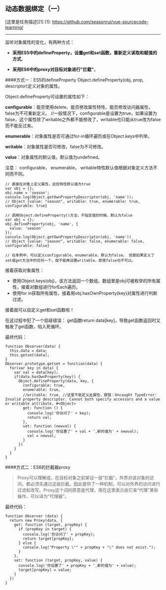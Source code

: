 ﻿## 动态数据绑定（一）

[这里是任务描述][1]
  [1]: https://github.com/seasonrui/vue-sourcecode-learning/
***
监听对象属性的变化，有两种方式：

* **采用ES5中的defineProperty，设置get和set函数，重新定义读取和赋值的方式**。

* **采用ES6中的proxy对目标对象进行"拦截"**。

####方式一：ES5的defineProperty
Object.defineProperty(obj, prop, descriptor)定义对象的属性。

Object.defineProperty可设置的属性如下：

**configurable**：能否使用delete、能否修改属性特性、能否修改访问器属性，false为不可重新定义。
//一般情况下，configurable是设置为true，如果设置为false，这个属性除了writable之外都不能修改了，writable也只能从true改为false而不能反过来。

**enumerable**：对象属性是否可通过for-in循环遍历或在Object.keys中列举。

**writable**：对象属性是否可修改，false为不可修改。

**value**：对象属性的默认值，默认值为undefined。

注意： configurable， enumerable， writable特性默认值根据对象定义方法不同而不同。

    // 直接在对象上定义属性，这些特性默认值为true
    var obj = {};
    obj.name = 'season';
    console.log(Object.getOwnPropertyDescriptor(obj, 'name'));
    // Object {value: "season", writable: true, enumerable: true, configurable: true}

    // 调用Object.defineProperty()方法，不指定值的时候，默认为false
    var obj = {};
    obj.defineProperty(obj, 'name', {
      value: 'season'
    });
    console.log(Object.getOwnPropertyDescriptor(obj, 'name'))
    // Object {value: "season", writable: false, enumerable: false, configurable: false}

    // 在本例中，可以定义configurable、enumerable，默认为false。 但是如果定义了set或get方法中的任何一个，就不能再设置writable，即使false也不可以。


接着获取对象属性：

* 使用Object.keys(obj)，该方法返回一个数组，数组里是obj可被枚举的所有属性，接着对数组进行forEach遍历。
* 使用for in获取所有属性，接着用obj.hasOwnProperty(key)对属性进行判断过滤。

接着就可以自定义get和set函数啦！

在这过程中犯了一个低级错误：
get函数return data[key]，导致get函数返回时又触发了get函数，陷入死循环。

最终代码：

    function Observer(data) {
      this.data = data;
      this.getset(data);
    }
    Observer.prototype.getset = function(data) {
      for(var key in data) {
        var val = data[key];
        if(data.hasOwnProperty(key)) {
          Object.defineProperty(data, key, {
            configurable: true,
            enumerable: true, 
            //writable: true, //这里不能定义此属性，报错：Uncaught TypeError: Invalid property descriptor. Cannot both specify accessors and a value or writable attribute, #<Object>
            get: function () {
              console.log('你访问了' + key);
              return val;
            },
            set: function (newval) {
              console.log('你设置了' + val + ',新的值为' + newval);
              val = newval;
            }
          })
        }
      }
    }

####方式二：ES6的拦截器proxy
> Proxy可以理解成，在目标对象之前架设一层“拦截”，外界对该对象的访问，都必须先通过这层拦截，因此提供了一种机制，可以对外界的访问进行过滤和改写。Proxy这个词的原意是代理，用在这里表示由它来“代理”某些操作，可以译为“代理器”。

最终代码：

    function Observer (data) {
      return new Proxy(data, {
        get: function (target, propKey) {
          if (propKey in target) {
            console.log('你访问了' + propKey);
            return target[propKey];
          } else {
            console.log("Property \"" + propKey + "\" does not exist.");
          }
        },
        set: function (target, propKey, value) {
          console.log('你设置了' + propKey + ',新的值为' + value);
          target[propKey] = value;
        }
      })
    }
